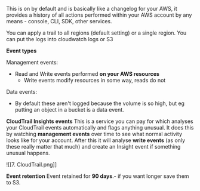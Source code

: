 This is on by default and is basically like a changelog for your AWS, it provides a history of all actions performed within your AWS account by any means - console, CLI, SDK, other services.

You can apply a trail to all regions (default setting) or a single region.
You can put the logs into cloudwatch logs or S3

**Event types**

Management events:
- Read and Write events performed **on your AWS resources**
	- Write events modify resources in some way, reads do not

Data events:
- By default these aren't logged because the volume is so high, but eg putting an object in a bucket is a data event.


**CloudTrail Insights events**
This is a service you can pay for which analyses your CloudTrail events automatically and flags anything unusual.
It does this by watching **management events** over time to see what normal activity looks like for your account.
After this it will analyse **write events** (as only these really matter that much) and create an Insight event if something unusual happens.

![[7. CloudTrail.png]]


**Event retention**
Event retained for **90 days**.- if you want longer save them to S3.